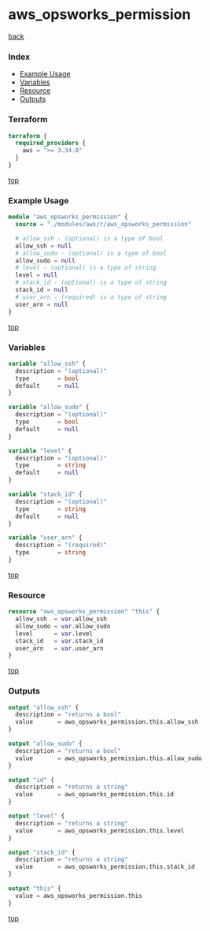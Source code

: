 # aws_opsworks_permission

[back](../aws.md)

### Index

- [Example Usage](#example-usage)
- [Variables](#variables)
- [Resource](#resource)
- [Outputs](#outputs)

### Terraform

```terraform
terraform {
  required_providers {
    aws = ">= 3.34.0"
  }
}
```

[top](#index)

### Example Usage

```terraform
module "aws_opsworks_permission" {
  source = "./modules/aws/r/aws_opsworks_permission"

  # allow_ssh - (optional) is a type of bool
  allow_ssh = null
  # allow_sudo - (optional) is a type of bool
  allow_sudo = null
  # level - (optional) is a type of string
  level = null
  # stack_id - (optional) is a type of string
  stack_id = null
  # user_arn - (required) is a type of string
  user_arn = null
}
```

[top](#index)

### Variables

```terraform
variable "allow_ssh" {
  description = "(optional)"
  type        = bool
  default     = null
}

variable "allow_sudo" {
  description = "(optional)"
  type        = bool
  default     = null
}

variable "level" {
  description = "(optional)"
  type        = string
  default     = null
}

variable "stack_id" {
  description = "(optional)"
  type        = string
  default     = null
}

variable "user_arn" {
  description = "(required)"
  type        = string
}
```

[top](#index)

### Resource

```terraform
resource "aws_opsworks_permission" "this" {
  allow_ssh  = var.allow_ssh
  allow_sudo = var.allow_sudo
  level      = var.level
  stack_id   = var.stack_id
  user_arn   = var.user_arn
}
```

[top](#index)

### Outputs

```terraform
output "allow_ssh" {
  description = "returns a bool"
  value       = aws_opsworks_permission.this.allow_ssh
}

output "allow_sudo" {
  description = "returns a bool"
  value       = aws_opsworks_permission.this.allow_sudo
}

output "id" {
  description = "returns a string"
  value       = aws_opsworks_permission.this.id
}

output "level" {
  description = "returns a string"
  value       = aws_opsworks_permission.this.level
}

output "stack_id" {
  description = "returns a string"
  value       = aws_opsworks_permission.this.stack_id
}

output "this" {
  value = aws_opsworks_permission.this
}
```

[top](#index)